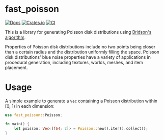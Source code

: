 # fast_poisson

[![Docs](https://docs.rs/fast_poisson/badge.svg)](https://docs.rs/fast_poisson/)
[![Crates.io](https://img.shields.io/crates/v/fast_poisson.svg)](https://crates.io/crates/fast_poisson)
[![CI](https://github.com/Kromey/fast_poisson/actions/workflows/rust.yml/badge.svg)](https://github.com/Kromey/fast_poisson/actions/workflows/rust.yml)

This is a library for generating Poisson disk distributions using [Bridson's algorithm][Bridson].

Properties of Poisson disk distributions include no two points being closer than a certain radius
and the distribution uniformly filling the space. Poisson disk distributions' blue noise properties
have a variety of applications in procedural generation, including textures, worlds, meshes, and
item placement.

# Usage

A simple example to generate a `Vec` containing a Poisson distribution within [0, 1) in each
dimension:

```rust
use fast_poisson::Poisson;

fn main() {
    let poisson: Vec<[f64; 2]> = Poisson::new().iter().collect();
}
```

[Bridson]: https://www.cct.lsu.edu/~fharhad/ganbatte/siggraph2007/CD2/content/sketches/0250.pdf
